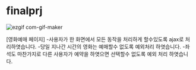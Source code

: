 # finalprj

![ezgif com-gif-maker](https://user-images.githubusercontent.com/65701774/166902472-c41d4c1e-51e2-421a-ba67-119f267aebef.gif)


[영화예매 페이지]
-사용자가 한 화면에서 모든 동작을 처리하게 할수있도록 ajax로 처리하엿습니다.
-당일 지나간 시간의 영화는 예매할수 없도록 예외처리 하엿습니다.
-좌석도 마찬가지로 다른 사용자가 예약을 하엿으면 선택할수 없도록 예외 처리 하엿습니다.

